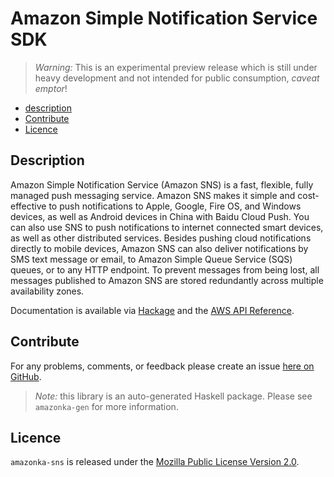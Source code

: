# Amazon Simple Notification Service SDK

> _Warning:_ This is an experimental preview release which is still under heavy development and not intended for public consumption, _caveat emptor_!

* [description](#description)
* [Contribute](#contribute)
* [Licence](#licence)

## Description

Amazon Simple Notification Service (Amazon SNS) is a fast, flexible, fully
managed push messaging service. Amazon SNS makes it simple and cost-effective
to push notifications to Apple, Google, Fire OS, and Windows devices, as well
as Android devices in China with Baidu Cloud Push. You can also use SNS to
push notifications to internet connected smart devices, as well as other
distributed services. Besides pushing cloud notifications directly to mobile
devices, Amazon SNS can also deliver notifications by SMS text message or
email, to Amazon Simple Queue Service (SQS) queues, or to any HTTP endpoint.
To prevent messages from being lost, all messages published to Amazon SNS are
stored redundantly across multiple availability zones.

Documentation is available via [Hackage](http://hackage.haskell.org/package/amazonka-sns)
and the [AWS API Reference](http://docs.aws.amazon.com/sns/latest/api/Welcome.html).


## Contribute

For any problems, comments, or feedback please create an issue [here on GitHub](https://github.com/brendanhay/amazonka/issues).

> _Note:_ this library is an auto-generated Haskell package. Please see `amazonka-gen` for more information.


## Licence

`amazonka-sns` is released under the [Mozilla Public License Version 2.0](http://www.mozilla.org/MPL/).
